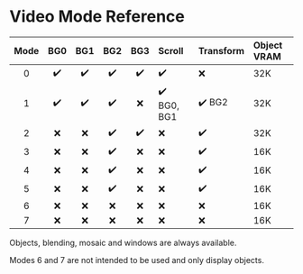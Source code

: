 # Video Mode Reference

Mode | BG0 | BG1 | BG2 | BG3 | Scroll     | Transform | Object VRAM
:---:|:---:|:---:|:---:|:---:|:-----------|:----------|:-----------
0    | ✔️  | ✔️  | ✔️   | ✔️  | ✔️          | ❌        | 32K
1    | ✔️  | ✔️  | ✔️   | ❌  | ✔️ BG0, BG1 | ✔️ BG2    | 32K
2    | ❌  | ❌  | ✔️   | ✔️  | ❌          | ✔️        | 32K
3    | ❌  | ❌  | ✔️   | ❌  | ❌          | ✔️        | 16K
4    | ❌  | ❌  | ✔️   | ❌  | ❌          | ✔️        | 16K
5    | ❌  | ❌  | ✔️   | ❌  | ❌          | ✔️        | 16K
6    | ❌  | ❌  | ❌   | ❌  | ❌          | ❌        | 16K
7    | ❌  | ❌  | ❌   | ❌  | ❌          | ❌        | 16K

Objects, blending, mosaic and windows are always available.

Modes 6 and 7 are not intended to be used and only display objects.
